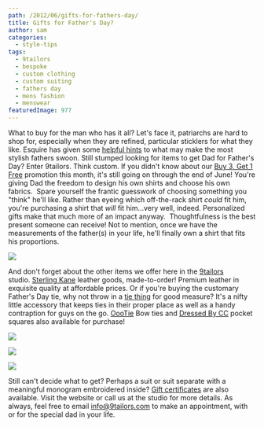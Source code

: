 ```yaml
---
path: /2012/06/gifts-for-fathers-day/
title: Gifts for Father's Day?
author: sam
categories: 
  - style-tips
tags: 
  - 9tailors
  - bespoke
  - custom clothing
  - custom suiting
  - fathers day
  - mens fashion
  - menswear
featuredImage: 977
---
```

What to buy for the man who has it all? Let's face it, patriarchs are hard to shop for, especially when they are refined, particular sticklers for what they like. Esquire has given some [helpful hints](lhttp://www.esquire.com/the-side/style-guides/stylish-fathers-day-gifts-2012#slide-1) to what may make the most stylish fathers swoon. Still stumped looking for items to get Dad for Father's Day? Enter 9tailors. Think custom. If you didn't know about our [Buy 3, Get 1 Free](http://9tailors.blogspot.com/2012/05/its-back-for-june-buy-3-get-1-free.html) promotion this month, it's still going on through the end of June! You're giving Dad the freedom to design his own shirts and choose his own fabrics.  Spare yourself the frantic guesswork of choosing something you "think" he'll like. Rather than eyeing which off-the-rack shirt _could_ fit him, you're purchasing a shirt that _will_ fit him...very well, indeed. Personalized gifts make that much more of an impact anyway.  Thoughtfulness is the best present someone can receive! Not to mention, once we have the measurements of the father(s) in your life, he'll finally own a shirt that fits his proportions.

[![](http://4.bp.blogspot.com/-TPrgclRP-gY/T8564l2axSI/AAAAAAAAAYE/knaYHGJrEno/s320/shirts_print.jpg)](http://4.bp.blogspot.com/-TPrgclRP-gY/T8564l2axSI/AAAAAAAAAYE/knaYHGJrEno/s1600/shirts_print.jpg)

And don't forget about the other items we offer here in the [9tailors](http://www.9tailors.com/) studio. [Sterling Kane](http://9tailors.blogspot.com/search?q=sterling+kane) leather goods, made-to-order! Premium leather in exquisite quality at affordable prices. Or if you're buying the customary Father's Day tie, why not throw in a [tie thing](http://9tailors.blogspot.com/2012/02/thing-tie-thing.html) for good measure? It's a nifty little accessory that keeps ties in their proper place as well as a handy contraption for guys on the go. [OooTie](http://9tailors.blogspot.com/2012/04/oootie-bow-tie-all-right-all-right-all.html) Bow ties and [Dressed By CC](http://9tailors.blogspot.com/2012/05/meet-christopher-pocket-squares-simple.html) pocket squares also available for purchase!

[![](http://3.bp.blogspot.com/-36Q7_ccj3wg/T855vIMU0_I/AAAAAAAAAXs/51fHhlaB4Fo/s320/20120327-9tailors-0642.jpg)](http://3.bp.blogspot.com/-36Q7_ccj3wg/T855vIMU0_I/AAAAAAAAAXs/51fHhlaB4Fo/s1600/20120327-9tailors-0642.jpg)

[![](http://3.bp.blogspot.com/-RWHVt6VcYOI/T855v_elq9I/AAAAAAAAAX0/rZrtQ-yxd08/s320/20120328-9tailors-0470.jpg)](http://3.bp.blogspot.com/-RWHVt6VcYOI/T855v_elq9I/AAAAAAAAAX0/rZrtQ-yxd08/s1600/20120328-9tailors-0470.jpg)

[![](http://3.bp.blogspot.com/-3xlYspgmNuc/T855whWeSvI/AAAAAAAAAX8/V5BW4Tfv-n4/s320/20120414-9tailors-0924.jpg)](http://3.bp.blogspot.com/-3xlYspgmNuc/T855whWeSvI/AAAAAAAAAX8/V5BW4Tfv-n4/s1600/20120414-9tailors-0924.jpg)

Still can't decide what to get? Perhaps a suit or suit separate with a meaningful monogram embroidered inside? [Gift certificates](http://9tailors.com/gifts) are also available. Visit the website or call us at the studio for more details. As always, feel free to email [info@9tailors.com](mailto:info@9tailors.com) to make an appointment, with or for the special dad in your life.